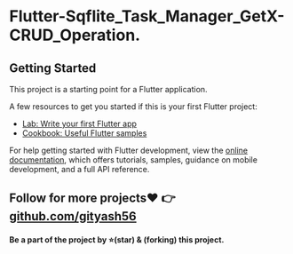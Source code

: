 # Flutter-Sqflite_Task_Manager_GetX-CRUD_Operation.

## Getting Started

This project is a starting point for a Flutter application.

A few resources to get you started if this is your first Flutter project:

- [Lab: Write your first Flutter app](https://docs.flutter.dev/get-started/codelab)
- [Cookbook: Useful Flutter samples](https://docs.flutter.dev/cookbook)

For help getting started with Flutter development, view the
[online documentation](https://docs.flutter.dev/), which offers tutorials,
samples, guidance on mobile development, and a full API reference.


## Follow for more projects❤️ 👉  [github.com/gityash56](https://github.com/gityash56)
#### Be a part of the project by ⭐️(star) & (forking) this project.

